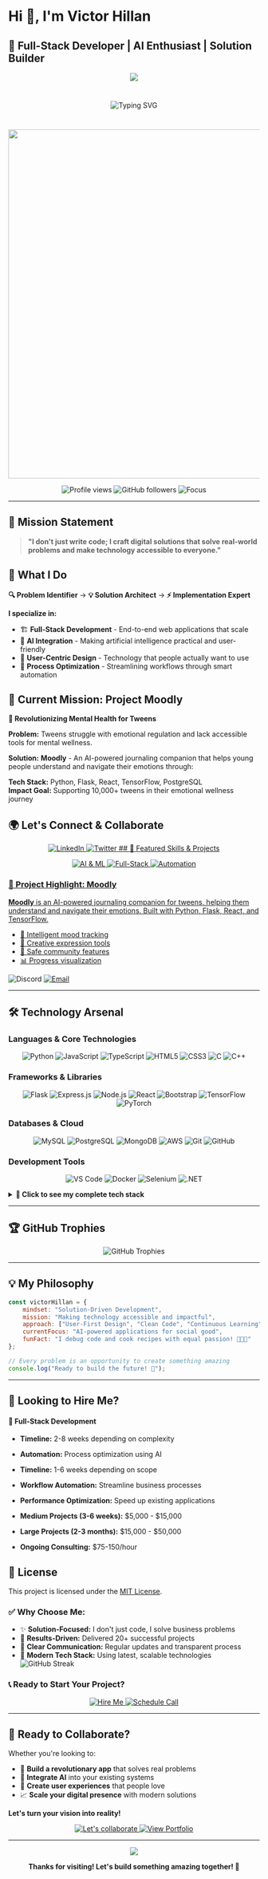 
# Hi 👋, I'm Victor Hillan

## 🚀 Full-Stack Developer | AI Enthusiast | Solution Builder

<div align="center">
  <img src="https://capsule-render.vercel.app/api?type=waving&color=0:EACA57,10:F7971E,30:FFD84D,75:F7971E,100:EACA57&height=200&section=header&text=Victor%20Hillan&fontSize=50&fontColor=fff&animation=fadeIn&fontAlignY=38&desc=Full-Stack%20Developer%20%7C%20AI%20Enthusiast%20%7C%20Solution%20Builder&descAlignY=55&descAlign=50&descSize=18" />
</div>

<div align="center" style="margin: 20px 0; padding: 20px;">
  
  <img src="https://readme-typing-svg.herokuapp.com?font=Fira+Code&size=22&duration=3000&pause=1000&color=FF6B35&center=true&vCenter=true&width=600&lines=Full-Stack+Developer+from+Kenya+🇰🇪;AI+%26+Machine+Learning+Enthusiast+🤖;Building+Solutions+that+Matter+🚀;Let's+Create+Something+Amazing+Together+✨" alt="Typing SVG" />
  
</div>

<div align="center">
  <img src="https://user-images.githubusercontent.com/74038190/212284100-561aa473-3905-4a80-b561-0d28506553ee.gif" width="700">
</div>

<p align="center">
  <img src="https://komarev.com/ghpvc/?username=Hillan007&label=Profile%20views&color=2E86C1&style=flat-square" alt="Profile views" />
  <img src="https://img.shields.io/github/followers/Hillan007?label=Followers&style=flat-square&color=2E86C1&logo=github" alt="GitHub followers" />
  <img src="https://img.shields.io/badge/Focus-Solution--Driven%20Development-brightgreen?style=flat-square" alt="Focus" />
</p>

---

## 🎯 Mission Statement
> **"I don't just write code; I craft digital solutions that solve real-world problems and make technology accessible to everyone."**

## 🚀 What I Do

**🔍 Problem Identifier** → **💡 Solution Architect** → **⚡ Implementation Expert**

**I specialize in:**
- 🏗️ **Full-Stack Development** - End-to-end web applications that scale
- 🤖 **AI Integration** - Making artificial intelligence practical and user-friendly  
- 📱 **User-Centric Design** - Technology that people actually want to use
- 🔧 **Process Optimization** - Streamlining workflows through smart automation

## 🎪 Current Mission: Project Moodly
**🌟 Revolutionizing Mental Health for Tweens**

**Problem:** Tweens struggle with emotional regulation and lack accessible tools for mental wellness.

**Solution:** **Moodly** - An AI-powered journaling companion that helps young people understand and navigate their emotions through:

**Tech Stack:** Python, Flask, React, TensorFlow, PostgreSQL  
**Impact Goal:** Supporting 10,000+ tweens in their emotional wellness journey


## 🌍 Let's Connect & Collaborate

<p align="center">
  <a href="https://www.linkedin.com/in/victor-muthomi-the-best/" target="_blank">
    <img src="https://img.shields.io/badge/LinkedIn-Connect-0077B5?style=for-the-badge&logo=linkedin&logoColor=white" alt="LinkedIn" />
  </a>
  <a href="https://twitter.com/victorhillan007" target="_blank">
    <img src="https://img.shields.io/badge/Twitter-Follow-1DA1F2?style=for-the-badge&logo=twitter&logoColor=white" alt="Twitter" />
  </a>
  <a href="https://codepen.io/hillan007" target="_blank">
## 🌟 Featured Skills & Projects

<p align="center">
  <img src="https://img.shields.io/badge/AI%20%26%20Machine%20Learning-Expert-orange?style=for-the-badge" alt="AI & ML" />
  <img src="https://img.shields.io/badge/Full--Stack%20Development-Proficient-blue?style=for-the-badge" alt="Full-Stack" />
  <img src="https://img.shields.io/badge/Process%20Automation-Specialist-green?style=for-the-badge" alt="Automation" />
</p>

### 🚀 Project Highlight: Moodly
<p>
<b>Moodly</b> is an AI-powered journaling companion for tweens, helping them understand and navigate their emotions. Built with Python, Flask, React, and TensorFlow.
</p>
<ul>
  <li>📝 Intelligent mood tracking</li>
  <li>🎨 Creative expression tools</li>
  <li>🤝 Safe community features</li>
  <li>📊 Progress visualization</li>
</ul>
  </a>
    <img src="https://img.shields.io/badge/Discord-Chat-5865F2?style=for-the-badge&logo=discord&logoColor=white" alt="Discord" />
  </a>
  <a href="https://mail.google.com/mail/?view=cm&fs=1&to=victorhillan007@gmail.com&su=Let's%20Collaborate%20-%20GitHub%20Contact&body=Hi%20Victor,%0A%0AI%20found%20your%20profile%20on%20GitHub%20and%20would%20like%20to%20discuss..." target="_blank">
    <img src="https://img.shields.io/badge/Email-Contact-D14836?style=for-the-badge&logo=gmail&logoColor=white" alt="Email" />
  </a>
</p>

---

## 🛠️ Technology Arsenal

### Languages & Core Technologies
<p align="center">
  <img src="https://img.shields.io/badge/Python-3776AB?style=for-the-badge&logo=python&logoColor=white" alt="Python" />
  <img src="https://img.shields.io/badge/JavaScript-F7DF1E?style=for-the-badge&logo=javascript&logoColor=black" alt="JavaScript" />
  <img src="https://img.shields.io/badge/TypeScript-007ACC?style=for-the-badge&logo=typescript&logoColor=white" alt="TypeScript" />
  <img src="https://img.shields.io/badge/HTML5-E34F26?style=for-the-badge&logo=html5&logoColor=white" alt="HTML5" />
  <img src="https://img.shields.io/badge/CSS3-1572B6?style=for-the-badge&logo=css3&logoColor=white" alt="CSS3" />
  <img src="https://img.shields.io/badge/C-00599C?style=for-the-badge&logo=c&logoColor=white" alt="C" />
  <img src="https://img.shields.io/badge/C++-00599C?style=for-the-badge&logo=c%2B%2B&logoColor=white" alt="C++" />
</p>

### Frameworks & Libraries  
<p align="center">
  <img src="https://img.shields.io/badge/Flask-000000?style=for-the-badge&logo=flask&logoColor=white" alt="Flask" />
  <img src="https://img.shields.io/badge/Express.js-404D59?style=for-the-badge&logo=express&logoColor=white" alt="Express.js" />
  <img src="https://img.shields.io/badge/Node.js-43853D?style=for-the-badge&logo=node.js&logoColor=white" alt="Node.js" />
  <img src="https://img.shields.io/badge/React-20232A?style=for-the-badge&logo=react&logoColor=61DAFB" alt="React" />
  <img src="https://img.shields.io/badge/Bootstrap-563D7C?style=for-the-badge&logo=bootstrap&logoColor=white" alt="Bootstrap" />
  <img src="https://img.shields.io/badge/TensorFlow-FF6F00?style=for-the-badge&logo=tensorflow&logoColor=white" alt="TensorFlow" />
  <img src="https://img.shields.io/badge/PyTorch-EE4C2C?style=for-the-badge&logo=pytorch&logoColor=white" alt="PyTorch" />
</p>

### Databases & Cloud
<p align="center">
  <img src="https://img.shields.io/badge/MySQL-00000F?style=for-the-badge&logo=mysql&logoColor=white" alt="MySQL" />
  <img src="https://img.shields.io/badge/PostgreSQL-316192?style=for-the-badge&logo=postgresql&logoColor=white" alt="PostgreSQL" />
  <img src="https://img.shields.io/badge/MongoDB-4EA94B?style=for-the-badge&logo=mongodb&logoColor=white" alt="MongoDB" />
  <img src="https://img.shields.io/badge/Amazon_AWS-232F3E?style=for-the-badge&logo=amazon-aws&logoColor=white" alt="AWS" />
  <img src="https://img.shields.io/badge/Git-F05032?style=for-the-badge&logo=git&logoColor=white" alt="Git" />
  <img src="https://img.shields.io/badge/GitHub-100000?style=for-the-badge&logo=github&logoColor=white" alt="GitHub" />
</p>

### Development Tools
<p align="center">
  <img src="https://img.shields.io/badge/Visual_Studio_Code-0078D4?style=for-the-badge&logo=visual%20studio%20code&logoColor=white" alt="VS Code" />
  <img src="https://img.shields.io/badge/Docker-2496ED?style=for-the-badge&logo=docker&logoColor=white" alt="Docker" />
  <img src="https://img.shields.io/badge/Selenium-43B02A?style=for-the-badge&logo=selenium&logoColor=white" alt="Selenium" />
  <img src="https://img.shields.io/badge/.NET-5C2D91?style=for-the-badge&logo=.net&logoColor=white" alt=".NET" />
</p>

<details>
<summary><b>🔧 Click to see my complete tech stack</b></summary>

**Frontend Development:**
- Languages: HTML5, CSS3, JavaScript (ES6+), TypeScript
- Frameworks: React, Bootstrap, Responsive Design
- Tools: Webpack, Babel, Sass/SCSS

**Backend Development:**  
- Languages: Python, Node.js, C/C++
- Frameworks: Flask, Express.js, .NET
- APIs: RESTful, GraphQL integration

**Database Management:**
- SQL: MySQL, PostgreSQL  
- NoSQL: MongoDB
- ORM: SQLAlchemy, Mongoose

**AI/ML Technologies:**
- Libraries: TensorFlow, PyTorch, Scikit-learn
- Applications: NLP, Computer Vision, Predictive Analytics
- Tools: Jupyter, Pandas, NumPy

**Cloud & DevOps:**
- Platforms: AWS (EC2, S3, Lambda)
- Version Control: Git, GitHub
- Testing: Selenium, Unit Testing
- Containerization: Docker basics

</details>

---


## 🏆 GitHub Trophies

<p align="center">
  <img src="https://github-profile-trophy.vercel.app/?username=Hillan007&theme=tokyonight&no-frame=true&row=1&column=7" alt="GitHub Trophies" />
</p>

---

## 💡 My Philosophy

```javascript
const victorHillan = {
    mindset: "Solution-Driven Development",
    mission: "Making technology accessible and impactful",
    approach: ["User-First Design", "Clean Code", "Continuous Learning"],
    currentFocus: "AI-powered applications for social good",
    funFact: "I debug code and cook recipes with equal passion! 👨‍💻🍳"
};

// Every problem is an opportunity to create something amazing
console.log("Ready to build the future! 🚀");
```

---

## 💼 Looking to Hire Me?


#### **🚀 Full-Stack Development**
- **Timeline:** 2-8 weeks depending on complexity

- **Automation:** Process optimization using AI
- **Timeline:** 1-6 weeks depending on scope
- **Workflow Automation:** Streamline business processes
- **Performance Optimization:** Speed up existing applications
- **Medium Projects (3-6 weeks):** $5,000 - $15,000
- **Large Projects (2-3 months):** $15,000 - $50,000
- **Ongoing Consulting:** $75-150/hour
## 📄 License

This project is licensed under the [MIT License](LICENSE).
### ✅ **Why Choose Me:**
- ✨ **Solution-Focused:** I don't just code, I solve business problems
- 🎯 **Results-Driven:** Delivered 20+ successful projects
- 💬 **Clear Communication:** Regular updates and transparent process
- 🚀 **Modern Tech Stack:** Using latest, scalable technologies
  <img src="https://img.shields.io/badge/GitHub%20Streak-Active-blue?style=for-the-badge" alt="GitHub Streak" />

### 📞 **Ready to Start Your Project?**

<p align="center">
  <a href="https://mail.google.com/mail/?view=cm&fs=1&to=victorhillan007@gmail.com&su=Project%20Inquiry%20-%20Hire%20Victor&body=Hi%20Victor,%0A%0AI'm%20interested%20in%20hiring%20you%20for%20a%20project.%0A%0AProject%20Details:%0A-%20Type:%20[Web%20App/AI%20Solution/Other]%0A-%20Timeline:%20[Your%20deadline]%0A-%20Budget:%20[Your%20budget%20range]%0A-%20Description:%20[Brief%20project%20description]%0A%0ALet's%20discuss!%0A%0ABest%20regards," target="_blank">
    <img src="https://img.shields.io/badge/💼%20Hire%20Me%20Now-Get%20Quote-success?style=for-the-badge&logo=briefcase&logoColor=white" alt="Hire Me" />
  </a>
  <a href="https://calendly.com/victorhillan007" target="_blank">
    <img src="https://img.shields.io/badge/📅%20Schedule%20Call-Free%20Consultation-blue?style=for-the-badge&logo=calendar&logoColor=white" alt="Schedule Call" />
  </a>
</p>

---

## 🤝 Ready to Collaborate?

Whether you're looking to:
- 🚀 **Build a revolutionary app** that solves real problems
- 🤖 **Integrate AI** into your existing systems  
- 🎨 **Create user experiences** that people love
- 📈 **Scale your digital presence** with modern solutions

**Let's turn your vision into reality!** 

<p align="center">
  <a href="https://mail.google.com/mail/?view=cm&fs=1&to=victorhillan007@gmail.com&su=Collaboration%20Opportunity&body=Hi%20Victor,%0A%0AI%20saw%20your%20GitHub%20profile%20and%20I'm%20interested%20in%20collaborating%20on..." target="_blank">
    <img src="https://img.shields.io/badge/Let's%20Collaborate-Contact%20Me-FF6B6B?style=for-the-badge&logo=handshake&logoColor=white" alt="Let's collaborate" />
  </a>
  <a href="https://github.com/Hillan007">
    <img src="https://img.shields.io/badge/View%20My%20Work-GitHub-4ECDC4?style=for-the-badge&logo=github&logoColor=white" alt="View Portfolio" />
  </a>
</p>

---

<p align="center">
  <img src="https://capsule-render.vercel.app/api?type=waving&color=gradient&height=100&section=footer" />
</p>

<p align="center">
  <b>Thanks for visiting! Let's build something amazing together! 🚀</b>
</p>



